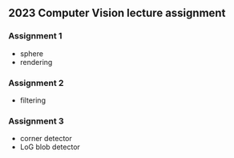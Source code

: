## 2023 Computer Vision lecture assignment

### Assignment 1
  - sphere
  - rendering
  
### Assignment 2
  - filtering
  
### Assignment 3
  - corner detector
  - LoG blob detector
